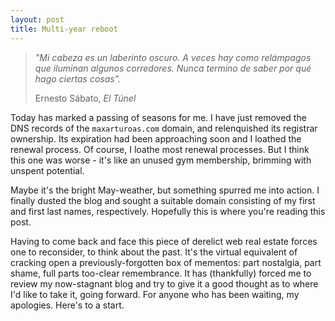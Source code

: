 ```yaml
---
layout: post
title: Multi-year reboot
---
```


>   *"Mi cabeza es un laberinto oscuro. A veces hay como relámpagos que iluminan algunos corredores. Nunca termino de saber por qué hago ciertas cosas".*
> 
>   Ernesto Sábato, *El Túnel*

Today has marked a passing of seasons for me. I have just removed the DNS records of the `maxarturoas.com` domain, and relenquished its registrar ownership. Its expiration had been approaching soon and I loathed the renewal process. Of course, I loathe most renewal processes. But I think this one was worse - it's like an unused gym membership, brimming with unspent potential. 

Maybe it's the bright May-weather, but something spurred me into action. I finally dusted the blog and sought a  suitable domain consisting of my first and first last names, respectively. Hopefully this is where you're reading this post.

Having to come back and face this piece of derelict web real estate forces one to reconsider, to think about the past. It's the virtual equivalent of cracking open a previously-forgotten box of mementos: part nostalgia, part shame, full parts too-clear remembrance. It has (thankfully) forced me to review my now-stagnant blog and try to give it a good thought as to where I'd like to take it, going forward. For anyone who has been waiting, my apologies. Here's to a start.



